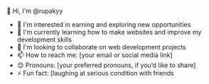 👋 Hi, I'm @rupakyy
- 👀 I'm interested in earning and exploring new opportunities
- 🌱 I'm currently learning how to make websites and improve my development skills
- 💞️ I'm looking to collaborate on web development projects
- 📫 How to reach me: [your email or social media link]
- 😊 Pronouns: [your preferred pronouns, if you’d like to share]
- ⚡ Fun fact: [laughing at serious condition with friends 
<!---
rupakyy/rupakyy is a ✨ special ✨ repository because its `README.md` (this file) appears on your GitHub profile.
You can click the Preview link to take a look at your changes.
--->
